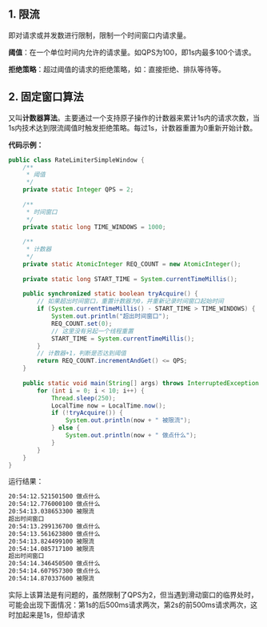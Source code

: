 ## 1. 限流

即对请求或并发数进行限制，限制一个时间窗口内请求量。

**阈值**：在一个单位时间内允许的请求量。如QPS为100，即1s内最多100个请求。

**拒绝策略**：超过阈值的请求的拒绝策略，如：直接拒绝、排队等待等。

## 2. 固定窗口算法

又叫**计数器算法**。主要通过一个支持原子操作的计数器来累计1s内的请求次数，当1s内技术达到限流阈值时触发拒绝策略。每过1s，计数器重置为0重新开始计数。

**代码示例：**

```java
public class RateLimiterSimpleWindow {
    /**
     * 阈值
     */
    private static Integer QPS = 2;
    
    /**
     * 时间窗口
     */
    private static long TIME_WINDOWS = 1000;
    
    /**
     * 计数器
     */
    private static AtomicInteger REQ_COUNT = new AtomicInteger();
    
    private static long START_TIME = System.currentTimeMillis();
    
    public synchronized static boolean tryAcquire() {
        // 如果超出时间窗口，重置计数器为0，并重新记录时间窗口起始时间
        if (System.currentTimeMillis() - START_TIME > TIME_WINDOWS) {
            System.out.println("超出时间窗口");
            REQ_COUNT.set(0);
            // 这里没有另起一个线程重置
            START_TIME = System.currentTimeMillis();
        }
        // 计数器+1，判断是否达到阈值
        return REQ_COUNT.incrementAndGet() <= QPS;
    }
    
    public static void main(String[] args) throws InterruptedException {
        for (int i = 0; i < 10; i++) {
            Thread.sleep(250);
            LocalTime now = LocalTime.now();
            if (!tryAcquire()) {
                System.out.println(now + " 被限流");
            } else {
                System.out.println(now + " 做点什么");
            }
        }
    }
}
```

运行结果：

```bash
20:54:12.521501500 做点什么
20:54:12.776000100 做点什么
20:54:13.038653300 被限流
超出时间窗口
20:54:13.299136700 做点什么
20:54:13.561623800 做点什么
20:54:13.824499100 被限流
20:54:14.085717100 被限流
超出时间窗口
20:54:14.346450500 做点什么
20:54:14.607957300 做点什么
20:54:14.870337600 被限流
```

实际上该算法是有问题的，虽然限制了QPS为2，但当遇到滑动窗口的临界处时，可能会出现下面情况：第1s的后500ms请求两次，第2s的前500ms请求两次，这时加起来是1s，但却请求